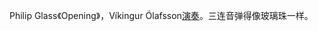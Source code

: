 Philip Glass《Opening》，Víkingur Ólafsson[演奏](https://www.youtube.com/watch?v=1P0SW0VskaQ)。三连音弹得像玻璃珠一样。